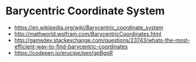# Barycentric Coordinate System
- https://en.wikipedia.org/wiki/Barycentric_coordinate_system
- http://mathworld.wolfram.com/BarycentricCoordinates.html  
- http://gamedev.stackexchange.com/questions/23743/whats-the-most-efficient-way-to-find-barycentric-coordinates
- https://codepen.io/erucipe/pen/gpBgpR
